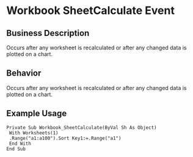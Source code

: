 # Workbook SheetCalculate Event

## Business Description
Occurs after any worksheet is recalculated or after any changed data is plotted on a chart.

## Behavior
Occurs after any worksheet is recalculated or after any changed data is plotted on a chart.

## Example Usage
```vba
Private Sub Workbook_SheetCalculate(ByVal Sh As Object) 
 With Worksheets(1) 
 .Range("a1:a100").Sort Key1:=.Range("a1") 
 End With 
End Sub
```